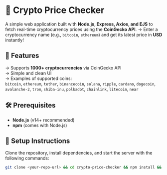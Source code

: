 # 🚀 Crypto Price Checker

A simple web application built with **Node.js, Express, Axios, and EJS** to fetch real-time cryptocurrency prices using the **CoinGecko API**. 
-> Enter a cryptocurrency name (e.g., `bitcoin`, `ethereum`) and get its latest price in **USD** instantly!

## 📌 Features
->  Supports **1000+ cryptocurrencies** via CoinGecko API  
->  Simple and clean UI  
->  Examples of supported coins:  
   `bitcoin`, `ethereum`, `tether`, `binancecoin`, `solana`, `ripple`, `cardano`, `dogecoin`, `avalanche-2`, `tron`, `shiba-inu`, `polkadot`, `chainlink`, `litecoin`, `near`

## 🛠 Prerequisites
- **Node.js** (v14+ recommended)  
- **npm** (comes with Node.js)

## 🚀 Setup Instructions
Clone the repository, install dependencies, and start the server with the following commands:  

```bash
git clone <your-repo-url> && cd crypto-price-checker && npm install && npm start
